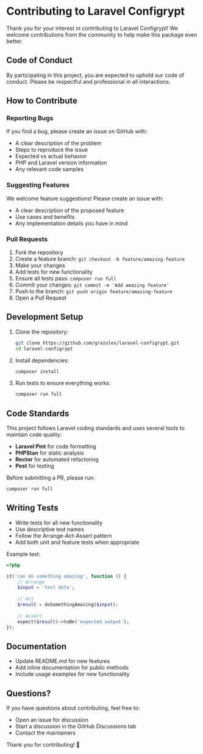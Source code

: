 # Contributing to Laravel Configrypt

Thank you for your interest in contributing to Laravel Configrypt! We welcome contributions from the community to help make this package even better.

## Code of Conduct

By participating in this project, you are expected to uphold our code of conduct. Please be respectful and professional in all interactions.

## How to Contribute

### Reporting Bugs

If you find a bug, please create an issue on GitHub with:
- A clear description of the problem
- Steps to reproduce the issue
- Expected vs actual behavior
- PHP and Laravel version information
- Any relevant code samples

### Suggesting Features

We welcome feature suggestions! Please create an issue with:
- A clear description of the proposed feature
- Use cases and benefits
- Any implementation details you have in mind

### Pull Requests

1. Fork the repository
2. Create a feature branch: `git checkout -b feature/amazing-feature`
3. Make your changes
4. Add tests for new functionality
5. Ensure all tests pass: `composer run full`
6. Commit your changes: `git commit -m 'Add amazing feature'`
7. Push to the branch: `git push origin feature/amazing-feature`
8. Open a Pull Request

## Development Setup

1. Clone the repository:
   ```bash
   git clone https://github.com/grazulex/laravel-configrypt.git
   cd laravel-configrypt
   ```

2. Install dependencies:
   ```bash
   composer install
   ```

3. Run tests to ensure everything works:
   ```bash
   composer run full
   ```

## Code Standards

This project follows Laravel coding standards and uses several tools to maintain code quality:

- **Laravel Pint** for code formatting
- **PHPStan** for static analysis
- **Rector** for automated refactoring
- **Pest** for testing

Before submitting a PR, please run:
```bash
composer run full
```

## Writing Tests

- Write tests for all new functionality
- Use descriptive test names
- Follow the Arrange-Act-Assert pattern
- Add both unit and feature tests when appropriate

Example test:
```php
<?php

it('can do something amazing', function () {
    // Arrange
    $input = 'test data';
    
    // Act
    $result = doSomethingAmazing($input);
    
    // Assert
    expect($result)->toBe('expected output');
});
```

## Documentation

- Update README.md for new features
- Add inline documentation for public methods
- Include usage examples for new functionality

## Questions?

If you have questions about contributing, feel free to:
- Open an issue for discussion
- Start a discussion in the GitHub Discussions tab
- Contact the maintainers

Thank you for contributing! 🚀

